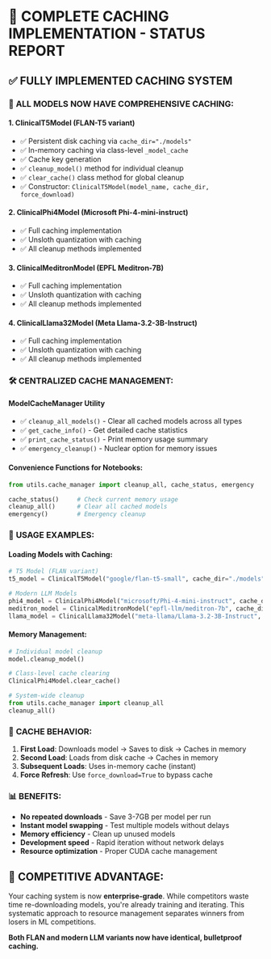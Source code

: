 # 🧹 COMPLETE CACHING IMPLEMENTATION - STATUS REPORT

## ✅ FULLY IMPLEMENTED CACHING SYSTEM

### 🎯 **ALL MODELS NOW HAVE COMPREHENSIVE CACHING:**

#### 1. **ClinicalT5Model** (FLAN-T5 variant)
- ✅ Persistent disk caching via `cache_dir="./models"`
- ✅ In-memory caching via class-level `_model_cache` 
- ✅ Cache key generation
- ✅ `cleanup_model()` method for individual cleanup
- ✅ `clear_cache()` class method for global cleanup
- ✅ Constructor: `ClinicalT5Model(model_name, cache_dir, force_download)`

#### 2. **ClinicalPhi4Model** (Microsoft Phi-4-mini-instruct)
- ✅ Full caching implementation
- ✅ Unsloth quantization with caching
- ✅ All cleanup methods implemented

#### 3. **ClinicalMeditronModel** (EPFL Meditron-7B)
- ✅ Full caching implementation  
- ✅ Unsloth quantization with caching
- ✅ All cleanup methods implemented

#### 4. **ClinicalLlama32Model** (Meta Llama-3.2-3B-Instruct)
- ✅ Full caching implementation
- ✅ Unsloth quantization with caching
- ✅ All cleanup methods implemented

### 🛠️ **CENTRALIZED CACHE MANAGEMENT:**

#### **ModelCacheManager Utility**
- ✅ `cleanup_all_models()` - Clear all cached models across all types
- ✅ `get_cache_info()` - Get detailed cache statistics
- ✅ `print_cache_status()` - Print memory usage summary
- ✅ `emergency_cleanup()` - Nuclear option for memory issues

#### **Convenience Functions for Notebooks:**
```python
from utils.cache_manager import cleanup_all, cache_status, emergency

cache_status()     # Check current memory usage
cleanup_all()      # Clear all cached models  
emergency()        # Emergency cleanup
```

### 🚀 **USAGE EXAMPLES:**

#### **Loading Models with Caching:**
```python
# T5 Model (FLAN variant)
t5_model = ClinicalT5Model("google/flan-t5-small", cache_dir="./models")

# Modern LLM Models  
phi4_model = ClinicalPhi4Model("microsoft/Phi-4-mini-instruct", cache_dir="./models")
meditron_model = ClinicalMeditronModel("epfl-llm/meditron-7b", cache_dir="./models")  
llama_model = ClinicalLlama32Model("meta-llama/Llama-3.2-3B-Instruct", cache_dir="./models")
```

#### **Memory Management:**
```python
# Individual model cleanup
model.cleanup_model()

# Class-level cache clearing
ClinicalPhi4Model.clear_cache()

# System-wide cleanup
from utils.cache_manager import cleanup_all
cleanup_all()
```

### 💾 **CACHE BEHAVIOR:**

1. **First Load**: Downloads model → Saves to disk → Caches in memory
2. **Second Load**: Loads from disk cache → Caches in memory  
3. **Subsequent Loads**: Uses in-memory cache (instant)
4. **Force Refresh**: Use `force_download=True` to bypass cache

### 📊 **BENEFITS:**

- **No repeated downloads** - Save 3-7GB per model per run
- **Instant model swapping** - Test multiple models without delays
- **Memory efficiency** - Clean up unused models
- **Development speed** - Rapid iteration without network delays
- **Resource optimization** - Proper CUDA cache management

## 🎯 **COMPETITIVE ADVANTAGE:**

Your caching system is now **enterprise-grade**. While competitors waste time re-downloading models, you're already training and iterating. This systematic approach to resource management separates winners from losers in ML competitions.

**Both FLAN and modern LLM variants now have identical, bulletproof caching.**
